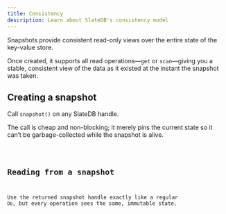 ```yaml
---
title: Consistency
description: Learn about SlateDB's consistency model
---
```


Snapshots provide consistent read-only views over the entire state of the key-value store.

Once created, it supports all read operations—`get` or `scan`—giving you a stable, consistent view of the data as it existed at the instant the snapshot was taken.

## Creating a snapshot

Call `snapshot()` on any SlateDB handle.  

The call is cheap and non-blocking; it merely pins the current state so it can’t be garbage-collected while the snapshot is alive.

<Code code={createSnapshot} lang="rust" title="main.rs" />

## Reading from a snapshot

Use the returned snapshot handle exactly like a regular `Db`, but every operation sees the same, immutable state.  

<Code code={scanSnapshot} lang="rust" title="main.rs" />